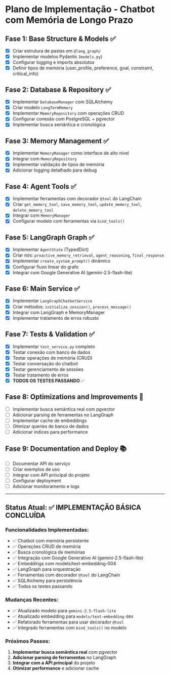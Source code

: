 # Plano de Implementação - Chatbot com Memória de Longo Prazo

## Fase 1: Base Structure & Models ✅
- [x] Criar estrutura de pastas em `@lang_graph/`
- [x] Implementar modelos Pydantic (`models.py`)
- [x] Configurar logging e imports absolutos
- [x] Definir tipos de memória (user_profile, preference, goal, constraint, critical_info)

## Fase 2: Database & Repository ✅
- [x] Implementar `DatabaseManager` com SQLAlchemy
- [x] Criar modelo `LongTermMemory` 
- [x] Implementar `MemoryRepository` com operações CRUD
- [x] Configurar conexão com PostgreSQL + pgvector
- [x] Implementar busca semântica e cronológica

## Fase 3: Memory Management ✅
- [x] Implementar `MemoryManager` como interface de alto nível
- [x] Integrar com `MemoryRepository`
- [x] Implementar validação de tipos de memória
- [x] Adicionar logging detalhado para debug

## Fase 4: Agent Tools ✅
- [x] Implementar ferramentas com decorador `@tool` do LangChain
- [x] Criar `get_memory_tool`, `save_memory_tool`, `update_memory_tool`, `delete_memory_tool`
- [x] Integrar com `MemoryManager`
- [x] Configurar modelo com ferramentas via `bind_tools()`

## Fase 5: LangGraph Graph ✅
- [x] Implementar `AgentState` (TypedDict)
- [x] Criar nós: `proactive_memory_retrieval`, `agent_reasoning`, `final_response`
- [x] Implementar `create_system_prompt()` dinâmico
- [x] Configurar fluxo linear do grafo
- [x] Integrar com Google Generative AI (gemini-2.5-flash-lite)

## Fase 6: Main Service ✅
- [x] Implementar `LangGraphChatbotService`
- [x] Criar métodos: `initialize_session()`, `process_message()`
- [x] Integrar com LangGraph e MemoryManager
- [x] Implementar tratamento de erros robusto

## Fase 7: Tests & Validation ✅
- [x] Implementar `test_service.py` completo
- [x] Testar conexão com banco de dados
- [x] Testar operações de memória (CRUD)
- [x] Testar conversação do chatbot
- [x] Testar gerenciamento de sessões
- [x] Testar tratamento de erros
- [x] **TODOS OS TESTES PASSANDO** ✅

## Fase 8: Optimizations and Improvements 🔄
- [ ] Implementar busca semântica real com pgvector
- [ ] Adicionar parsing de ferramentas no LangGraph
- [ ] Implementar cache de embeddings
- [ ] Otimizar queries de banco de dados
- [ ] Adicionar índices para performance

## Fase 9: Documentation and Deploy 📚
- [ ] Documentar API do serviço
- [ ] Criar exemplos de uso
- [ ] Integrar com API principal do projeto
- [ ] Configurar deployment
- [ ] Adicionar monitoramento e logs

---

## Status Atual: ✅ IMPLEMENTAÇÃO BÁSICA CONCLUÍDA

### Funcionalidades Implementadas:
- ✅ Chatbot com memória persistente
- ✅ Operações CRUD de memória
- ✅ Busca cronológica de memórias
- ✅ Integração com Google Generative AI (gemini-2.5-flash-lite)
- ✅ Embeddings com models/text-embedding-004
- ✅ LangGraph para orquestração
- ✅ Ferramentas com decorador `@tool` do LangChain
- ✅ SQLAlchemy para persistência
- ✅ Todos os testes passando

### Mudanças Recentes:
- ✅ Atualizado modelo para `gemini-2.5-flash-lite`
- ✅ Atualizado embedding para `models/text-embedding-004`
- ✅ Refatorado ferramentas para usar decorador `@tool`
- ✅ Integrado ferramentas com `bind_tools()` no modelo

### Próximos Passos:
1. **Implementar busca semântica real** com pgvector
2. **Adicionar parsing de ferramentas** no LangGraph
3. **Integrar com a API principal** do projeto
4. **Otimizar performance** e adicionar cache 